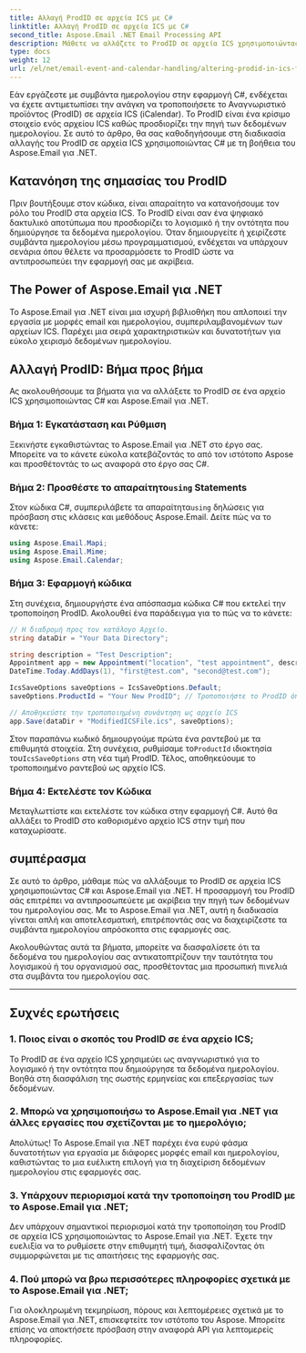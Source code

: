 ```yaml
---
title: Αλλαγή ProdID σε αρχεία ICS με C#
linktitle: Αλλαγή ProdID σε αρχεία ICS με C#
second_title: Aspose.Email .NET Email Processing API
description: Μάθετε να αλλάζετε το ProdID σε αρχεία ICS χρησιμοποιώντας C# & Aspose.Email για .NET. Οδηγός και κώδικας βήμα προς βήμα. Εξασφαλίστε την ακεραιότητα και τη συμβατότητα των δεδομένων.
type: docs
weight: 12
url: /el/net/email-event-and-calendar-handling/altering-prodid-in-ics-files-with-csharp/
---
```


Εάν εργάζεστε με συμβάντα ημερολογίου στην εφαρμογή C#, ενδέχεται να έχετε αντιμετωπίσει την ανάγκη να τροποποιήσετε το Αναγνωριστικό προϊόντος (ProdID) σε αρχεία ICS (iCalendar). Το ProdID είναι ένα κρίσιμο στοιχείο ενός αρχείου ICS καθώς προσδιορίζει την πηγή των δεδομένων ημερολογίου. Σε αυτό το άρθρο, θα σας καθοδηγήσουμε στη διαδικασία αλλαγής του ProdID σε αρχεία ICS χρησιμοποιώντας C# με τη βοήθεια του Aspose.Email για .NET.

## Κατανόηση της σημασίας του ProdID

Πριν βουτήξουμε στον κώδικα, είναι απαραίτητο να κατανοήσουμε τον ρόλο του ProdID στα αρχεία ICS. Το ProdID είναι σαν ένα ψηφιακό δακτυλικό αποτύπωμα που προσδιορίζει το λογισμικό ή την οντότητα που δημιούργησε τα δεδομένα ημερολογίου. Όταν δημιουργείτε ή χειρίζεστε συμβάντα ημερολογίου μέσω προγραμματισμού, ενδέχεται να υπάρχουν σενάρια όπου θέλετε να προσαρμόσετε το ProdID ώστε να αντιπροσωπεύει την εφαρμογή σας με ακρίβεια.

## The Power of Aspose.Email για .NET

Το Aspose.Email για .NET είναι μια ισχυρή βιβλιοθήκη που απλοποιεί την εργασία με μορφές email και ημερολογίου, συμπεριλαμβανομένων των αρχείων ICS. Παρέχει μια σειρά χαρακτηριστικών και δυνατοτήτων για εύκολο χειρισμό δεδομένων ημερολογίου.

## Αλλαγή ProdID: Βήμα προς βήμα

Ας ακολουθήσουμε τα βήματα για να αλλάξετε το ProdID σε ένα αρχείο ICS χρησιμοποιώντας C# και Aspose.Email για .NET.

### Βήμα 1: Εγκατάσταση και Ρύθμιση

Ξεκινήστε εγκαθιστώντας το Aspose.Email για .NET στο έργο σας. Μπορείτε να το κάνετε εύκολα κατεβάζοντάς το από τον ιστότοπο Aspose και προσθέτοντάς το ως αναφορά στο έργο σας C#.

###  Βήμα 2: Προσθέστε το απαραίτητο`using` Statements

 Στον κώδικα C#, συμπεριλάβετε τα απαραίτητα`using` δηλώσεις για πρόσβαση στις κλάσεις και μεθόδους Aspose.Email. Δείτε πώς να το κάνετε:

```csharp
using Aspose.Email.Mapi;
using Aspose.Email.Mime;
using Aspose.Email.Calendar;
```

### Βήμα 3: Εφαρμογή κώδικα

Στη συνέχεια, δημιουργήστε ένα απόσπασμα κώδικα C# που εκτελεί την τροποποίηση ProdID. Ακολουθεί ένα παράδειγμα για το πώς να το κάνετε:

```csharp
// Η διαδρομή προς τον κατάλογο Αρχείο.
string dataDir = "Your Data Directory";

string description = "Test Description";
Appointment app = new Appointment("location", "test appointment", description, DateTime.Today,
DateTime.Today.AddDays(1), "first@test.com", "second@test.com");

IcsSaveOptions saveOptions = IcsSaveOptions.Default;
saveOptions.ProductId = "Your New ProdID"; // Τροποποιήστε το ProdID όπως απαιτείται

// Αποθηκεύστε την τροποποιημένη συνάντηση ως αρχείο ICS
app.Save(dataDir + "ModifiedICSFile.ics", saveOptions);
```

Στον παραπάνω κωδικό δημιουργούμε πρώτα ένα ραντεβού με τα επιθυμητά στοιχεία. Στη συνέχεια, ρυθμίσαμε το`ProductId` ιδιοκτησία του`IcsSaveOptions` στη νέα τιμή ProdID. Τέλος, αποθηκεύουμε το τροποποιημένο ραντεβού ως αρχείο ICS.

### Βήμα 4: Εκτελέστε τον Κώδικα

Μεταγλωττίστε και εκτελέστε τον κώδικα στην εφαρμογή C#. Αυτό θα αλλάξει το ProdID στο καθορισμένο αρχείο ICS στην τιμή που καταχωρίσατε.

## συμπέρασμα

Σε αυτό το άρθρο, μάθαμε πώς να αλλάξουμε το ProdID σε αρχεία ICS χρησιμοποιώντας C# και Aspose.Email για .NET. Η προσαρμογή του ProdID σάς επιτρέπει να αντιπροσωπεύετε με ακρίβεια την πηγή των δεδομένων του ημερολογίου σας. Με το Aspose.Email για .NET, αυτή η διαδικασία γίνεται απλή και αποτελεσματική, επιτρέποντάς σας να διαχειρίζεστε τα συμβάντα ημερολογίου απρόσκοπτα στις εφαρμογές σας.

Ακολουθώντας αυτά τα βήματα, μπορείτε να διασφαλίσετε ότι τα δεδομένα του ημερολογίου σας αντικατοπτρίζουν την ταυτότητα του λογισμικού ή του οργανισμού σας, προσθέτοντας μια προσωπική πινελιά στα συμβάντα του ημερολογίου σας.

---

## Συχνές ερωτήσεις

### 1. Ποιος είναι ο σκοπός του ProdID σε ένα αρχείο ICS;

Το ProdID σε ένα αρχείο ICS χρησιμεύει ως αναγνωριστικό για το λογισμικό ή την οντότητα που δημιούργησε τα δεδομένα ημερολογίου. Βοηθά στη διασφάλιση της σωστής ερμηνείας και επεξεργασίας των δεδομένων.

### 2. Μπορώ να χρησιμοποιήσω το Aspose.Email για .NET για άλλες εργασίες που σχετίζονται με το ημερολόγιο;

Απολύτως! Το Aspose.Email για .NET παρέχει ένα ευρύ φάσμα δυνατοτήτων για εργασία με διάφορες μορφές email και ημερολογίου, καθιστώντας το μια ευέλικτη επιλογή για τη διαχείριση δεδομένων ημερολογίου στις εφαρμογές σας.

### 3. Υπάρχουν περιορισμοί κατά την τροποποίηση του ProdID με το Aspose.Email για .NET;

Δεν υπάρχουν σημαντικοί περιορισμοί κατά την τροποποίηση του ProdID σε αρχεία ICS χρησιμοποιώντας το Aspose.Email για .NET. Έχετε την ευελιξία να το ρυθμίσετε στην επιθυμητή τιμή, διασφαλίζοντας ότι συμμορφώνεται με τις απαιτήσεις της εφαρμογής σας.

### 4. Πού μπορώ να βρω περισσότερες πληροφορίες σχετικά με το Aspose.Email για .NET;

Για ολοκληρωμένη τεκμηρίωση, πόρους και λεπτομέρειες σχετικά με το Aspose.Email για .NET, επισκεφτείτε τον ιστότοπο του Aspose. Μπορείτε επίσης να αποκτήσετε πρόσβαση στην αναφορά API για λεπτομερείς πληροφορίες.